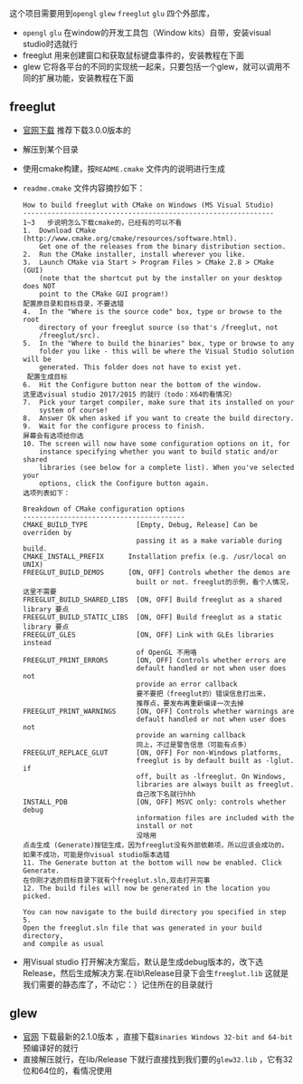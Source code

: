 这个项目需要用到`opengl` `glew` `freeglut` `glu` 四个外部库，

* `opengl` `glu`   在window的开发工具包（Window kits）自带，安装visual studio时选就行
* freeglut  用来创建窗口和获取鼠标键盘事件的，安装教程在下面
* glew  它将各平台的不同的实现统一起来，只要包括一个glew，就可以调用不同的扩展功能，安装教程在下面

## freeglut

* [官网下载](http://freeglut.sourceforge.net/index.php#download) 推荐下载3.0.0版本的

* 解压到某个目录

* 使用cmake构建，按`README.cmake` 文件内的说明进行生成

* `readme.cmake` 文件内容摘抄如下：

  ```
  How to build freeglut with CMake on Windows (MS Visual Studio)
  --------------------------------------------------------------
  1~3	步说明怎么下载cmake的，已经有的可以不看
  1.  Download CMake (http://www.cmake.org/cmake/resources/software.html).
      Get one of the releases from the binary distribution section.
  2.  Run the CMake installer, install wherever you like. 
  3.  Launch CMake via Start > Program Files > CMake 2.8 > CMake (GUI)
      (note that the shortcut put by the installer on your desktop does NOT
      point to the CMake GUI program!)
  配置原目录和目标目录，不要选错
  4.  In the "Where is the source code" box, type or browse to the root
      directory of your freeglut source (so that's /freeglut, not
      /freeglut/src).
  5.  In the "Where to build the binaries" box, type or browse to any
      folder you like - this will be where the Visual Studio solution will be
      generated. This folder does not have to exist yet.
   配置生成目标
  6.  Hit the Configure button near the bottom of the window. 
  这里选visual studio 2017/2015 的就行（todo：X64的看情况）
  7.  Pick your target compiler, make sure that its installed on your
      system of course!
  8.  Answer Ok when asked if you want to create the build directory. 
  9.  Wait for the configure process to finish. 
  屏幕会有选项给你选
  10. The screen will now have some configuration options on it, for
      instance specifying whether you want to build static and/or shared
      libraries (see below for a complete list). When you've selected your
      options, click the Configure button again.
  选项列表如下：

  Breakdown of CMake configuration options
  ----------------------------------------
  CMAKE_BUILD_TYPE            [Empty, Debug, Release] Can be overriden by
                              passing it as a make variable during build.
  CMAKE_INSTALL_PREFIX	    Installation prefix (e.g. /usr/local on UNIX)
  FREEGLUT_BUILD_DEMOS	    [ON, OFF] Controls whether the demos are
                              built or not. freeglut的示例，看个人情况，这里不需要
  FREEGLUT_BUILD_SHARED_LIBS  [ON, OFF] Build freeglut as a shared library 要点
  FREEGLUT_BUILD_STATIC_LIBS  [ON, OFF] Build freeglut as a static library 要点
  FREEGLUT_GLES               [ON, OFF] Link with GLEs libraries instead
                              of OpenGL 不用咯
  FREEGLUT_PRINT_ERRORS       [ON, OFF] Controls whether errors are
                              default handled or not when user does not
                              provide an error callback 
                              要不要把（freeglut的）错误信息打出来，
                              推荐点，要发布再重新编译一次去掉
  FREEGLUT_PRINT_WARNINGS     [ON, OFF] Controls whether warnings are
                              default handled or not when user does not
                              provide an warning callback
                              同上，不过是警告信息（可能有点多）
  FREEGLUT_REPLACE_GLUT       [ON, OFF] For non-Windows platforms,
                              freeglut is by default built as -lglut. if
                              off, built as -lfreeglut. On Windows,
                              libraries are always built as freeglut.
                              自己改下名就行hhh
  INSTALL_PDB                 [ON, OFF] MSVC only: controls whether debug
                              information files are included with the
                              install or not
                              没啥用
  点击生成 (Generate)按钮生成，因为freeglut没有外部依赖项，所以应该会成功的，
  如果不成功，可能是你visual studio版本选错
  11. The Generate button at the bottom will now be enabled. Click Generate.
  在你刚才选的目标目录下就有个freeglut.sln,双击打开完事
  12. The build files will now be generated in the location you picked. 

  You can now navigate to the build directory you specified in step 5.
  Open the freeglut.sln file that was generated in your build directory,
  and compile as usual
  ```


 

* 用Visual studio 打开解决方案后，默认是生成debug版本的，改下选Release，然后生成解决方案.在lib\Release目录下会生`freeglut.lib` 这就是我们需要的静态库了，不动它：）记住所在的目录就行



## glew

* [官网](http://glew.sourceforge.net/)  下载最新的2.1.0版本 ，直接下载`Binaries Windows 32-bit and 64-bit` 预编译好的就行
* 直接解压就行，在lib/Release 下就行直接找到我们要的`glew32.lib` ，它有32位和64位的，看情况使用

